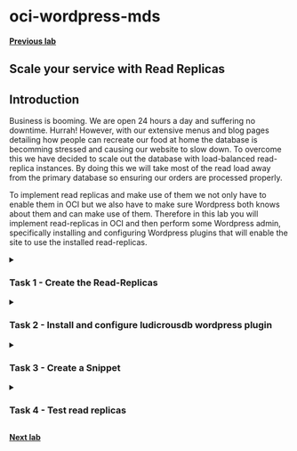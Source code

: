 # oci-wordpress-mds

**[Previous lab](./mds_enable_ha.md)**

## Scale your service with Read Replicas

## Introduction
Business is booming. We are open 24 hours a day and suffering no downtime. Hurrah! However, with our extensive menus and blog pages detailing how people can recreate our food at home the database is becomming stressed and causing our website to slow down. To overcome this we have decided to scale out the database with load-balanced read-replica instances. By doing this we will take most of the read load away from the primary database so ensuring our orders are processed properly. 

To implement read replicas and make use of them we not only have to enable them in OCI but we also have to make sure Wordpress both knows about them and can make use of them. Therefore in this lab you will implement read-replicas in OCI and then perform some Wordpress admin, specifically installing and configuring Wordpress plugins that will enable the site to use the installed read-replicas. 

<details>
<summary><h3>Task 1 - Create the Read-Replicas</h3></summary>

1. Connect to OCI Dashboard

2. Navigate to MySQL HeatWave database instances page 

    ![OCI Burger menu for MySQL HeatWave Database instances](../images/./OCI-burger_menu-databases-db_system.png)

3. Click on your HA instance's name to see the details.

    ![OCI MySQL HeatWave Database Service instances list](../images/./OCI-mds-instances-list.png)

3. Scroll down the page until you see the menu on the left-hand-side, then select "Read Replicas" and click on "Create read replica"

    ![OCI MySQL HeatWave Database Service instance read replicas](../images/./OCI-mds-read_replicas-empty.png)

4. Change the "Name" to "mysqlreadreplica1" and press "Create read replica"

    ![OCI MySQL HeatWave Database Service create read replica 1](../images/./OCI-mds-read_replicas-create1.png)

5. Without waiting for the first replica to complete, click on "Create replica" again in order to create a second replica. This time call the replica "mysqlreadreplica2" and then confirm.

    ![OCI MySQL HeatWave Database Service create read replica 2](../images/./OCI-mds-read_replicas-create2.png)

6. Replica creation takes some time, so please don't wait and continue with next task

    ![OCI MySQL HeatWave Database Service creating replicas](../images/./OCI-mds-read_replicas-creating_replicas.png)

</details>


<details>
<summary><h3>Task 2 - Install and configure ludicrousdb wordpress plugin</h3></summary>

1. Connect with ssh to your wordpress server, as you did in lab 1

2. Execute these commands to install the ludicrousdb plugin

    ``` shell
    cd /var/www/html/wp-content/plugins
    sudo wget https://github.com/stuttter/ludicrousdb/archive/refs/heads/master.zip
    sudo unzip master.zip
    sudo mv ludicrousdb-master ludicrousdb
    sudo rm master.zip
    sudo chown -R apache. ludicrousdb
    sudo cp ludicrousdb/ludicrousdb/drop-ins/db.php ../db.php
    sudo cp ludicrousdb/ludicrousdb/drop-ins/db-config.php ../../

    ```

4. Retrieve the MySQL load balancer Endpoint for read replicas.  
    Return to OCI Dashboard and go to MySQL HeatWave database instances

    ![OCI Burger menu for MySQL HeatWave Database instances](../images/./OCI-burger_menu-databases-db_system.png)

5. Click on your HA instance's name "MySQLInstance" to see the details.

    ![OCI MySQL HeatWave Database Service instances list](../images/./OCI-mds-instances-list.png)
6. Scroll down the page, and in the menu on the left of the page choose "Endpoints".   
    Here you will see the IP address of your instance for read write access **DB system primary** and for the read replicas load balancer **Read replica load balancer**. Write down these two IP addresses because they will be needed in the next steps

    ![OCI MySQL Database Service instance Endpoints](../images/./OCI-mds-read_replicas-endpoints.png)

7. We must now configure LudicrousDB to use the Read Replica Load Balancer. With an editor (like vim or nano) edit the db-config.php configuration file:

    ``` shell
    cd /var/www/html/
    sudo vim db-config.php 

    ```

8. Scroll down the file to the database configuration section **$wpdb->add_database( array(** see the example below

    ![Ludicrousdb database configuration file](../images/./ludicrousdb-db_configuration_empty.png)

9. Edit the lines shown below using the IP addresses retrieved in the earlier step  

    ![Ludicrousdb database configuration file](../images/./ludicrousdb-db_configuration_sample.png)

10. Save your changes and return to the Restaurant web page. Check that the web site is still working and there are no issues with the new plugin

</details>

<details>
<summary><h3>Task 3 - Create a Snippet</h3></summary>

In order to test our read-replicas we need to create a snippet
    
1. Login to Wordpress as the Wordpress admin (http://***public-ip-address***/wp-admin) and enter the requested credentials

    ![Wordpress login](../images/WP_wp_admin.png)

2. In the wordpress management page choose "Plugins" from the left-hand-side menu, then click the button "Add New"

    ![Wordpress plugins menu](../images/WP-plugins_menu.png)

3. In the text box next to to the "Keyword" drop down (top right side of the page) enter "snippets" and press return (see below). This will bring up some available plugins

    ![Wordpress snippets plugin search](../images/WP-plugins-snippets_search.png)

4. Select the "WPCode" plugin and click on "Install Now"

    ![Wordpress WPCode isntallation](../images/WP-plugins-snippets-wpcode-install.png)

5. From left-hand-side menu choose Installed plugins, then press "Activate"under "WPCode Lite"

    ![Wordpress WPCcode plugin activation](../images/WP-plugins-snippets-wpcode-activate.png)

6. A new menu option called "Code Snippets" will now be visible in the left side menu.  
    Click on "Code Snippets"

    ![Wordpress WPCOde snippet menu](../images/WP-plugins-wpcode_menu.png)

7. Click on "+ Add Snippet" in the left-hand menu and then hover your mouse over "Add Your Custom Code (New Snippet)" option. This will cause a new button, "Use snippet" to be displayed. Click on it.

    ![Wordpress WPCode add new snippet](../images/WP-plugins-wpcode-add_new.png)

8. In the Edit Snippet page (see image below):
    1. Enter the title of your snippet, use: "read replicas check"
    2. Select "Code Type": PHP
    3. insert this code in "Code Preview"
        ``` php
        <?php
        global $wpdb;
        $result = $wpdb->get_results("select @@hostname as host");
        echo "<strong>host:</strong> " . $result[0]->host;
        ?>
        ```
    4. Scroll down to "insertion" and click "Run Everywhere" in "Location" to expand the section
    5. Select "Page-Specific"
    6. Click on "Insert Before Paragraph"

    ![Wordpress snippet settings](../images/WP-plugins-wpcode-snippet_conf1.png)

9. Scroll down to the Insertion section. Keep the defaults as they are: location should read "Insert before paragraph" and paragraph number should be "1" 
    1. Click Inactive switch to activate (the name won't change but the background of the switch should turn blue)
    2. Click on the button in the top left of the screen next to the "Inactive" switch. If this is your first pass it will have a "Save" label, if this a subsequent pass (due to an ealier mistake) it will have an "Update" label.

    ![Wordpress snippet save](../images/WP-plugins-wpcode-snippet_conf2.png)

</details>

<details>
<summary><h3>Task 4 - Test read replicas</h3></summary>

1. We can now test our read replicas.  
    In the browser click on "My Restaurant" to return to the web site content

    ![Return to My Restaurant web site](../images/WP-visit_website.png)

2. Select "Sample page".  
    You will see a new line under the title and before the main body of text you will see a label that says "host:" with an alphnumeric value. This value is the database host id - it will belong to either the primary or one of the read-replicas.
 
    Refresh the page multiple times to see that the host changes periodically. By changing we can see that the requests are being load-balanced across the primary and its replicas.

    ![Sample page](../images/WP-sample_page.png)

</details>

**[Next lab](./mds_enable_pitr.md)**
